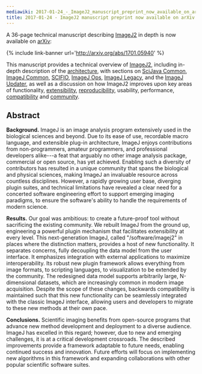 ```yaml
---
mediawiki: 2017-01-24_-_ImageJ2_manuscript_preprint_now_available_on_arXiv
title: 2017-01-24 - ImageJ2 manuscript preprint now available on arXiv
---
```


A 36-page technical manuscript describing [ImageJ2](/software/imagej2) in depth is now available on [arXiv](https://arxiv.org/):

{% include link-banner url='http://arxiv.org/abs/1701.05940' %}

This manuscript provides a technical overview of [ImageJ2](/software/imagej2), including in-depth description of the [architecture](/develop/architecture), with sections on [SciJava Common](/libs/scijava#scijava-common), [ImageJ Common](/libs/imagej-common), [SCIFIO](/libs/scifio), [ImageJ Ops](/libs/imagej-ops), [ImageJ Legacy](/libs/imagej-legacy), and the [ImageJ Updater](/plugins/updater), as well as a discussion on how ImageJ2 improves upon key areas of functionality, [extensibility](/develop/architecture#extensibility), [reproducibility](/develop/architecture#reproducible-builds), usability, performance, [compatibility](/libs/imagej-legacy) and [community](/discuss).

## Abstract

**Background.** ImageJ is an image analysis program extensively used in the biological sciences and beyond. Due to its ease of use, recordable macro language, and extensible plug-in architecture, ImageJ enjoys contributions from non-programmers, amateur programmers, and professional developers alike---a feat that arguably no other image analysis package, commercial or open source, has yet achieved. Enabling such a diversity of contributors has resulted in a unique community that spans the biological and physical sciences, making ImageJ an invaluable resource across countless disciplines. However, a rapidly growing user base, diverging plugin suites, and technical limitations have revealed a clear need for a concerted software engineering effort to support emerging imaging paradigms, to ensure the software's ability to handle the requirements of modern science.

**Results.** Our goal was ambitious: to create a future-proof tool without sacrificing the existing community. We rebuilt ImageJ from the ground up, engineering a powerful plugin mechanism that facilitates extensibility at every level. This next-generation ImageJ, called "/software/imagej2" in places where the distinction matters, provides a host of new functionality. It separates concerns, fully decoupling the data model from the user interface. It emphasizes integration with external applications to maximize interoperability. Its robust new plugin framework allows everything from image formats, to scripting languages, to visualization to be extended by the community. The redesigned data model supports arbitrarily large, N-dimensional datasets, which are increasingly common in modern image acquisition. Despite the scope of these changes, backwards compatibility is maintained such that this new functionality can be seamlessly integrated with the classic ImageJ interface, allowing users and developers to migrate to these new methods at their own pace.

**Conclusions.** Scientific imaging benefits from open-source programs that advance new method development and deployment to a diverse audience. ImageJ has excelled in this regard; however, due to new and emerging challenges, it is at a critical development crossroads. The described improvements provide a framework adaptable to future needs, enabling continued success and innovation. Future efforts will focus on implementing new algorithms in this framework and expanding collaborations with other popular scientific software suites.

 
